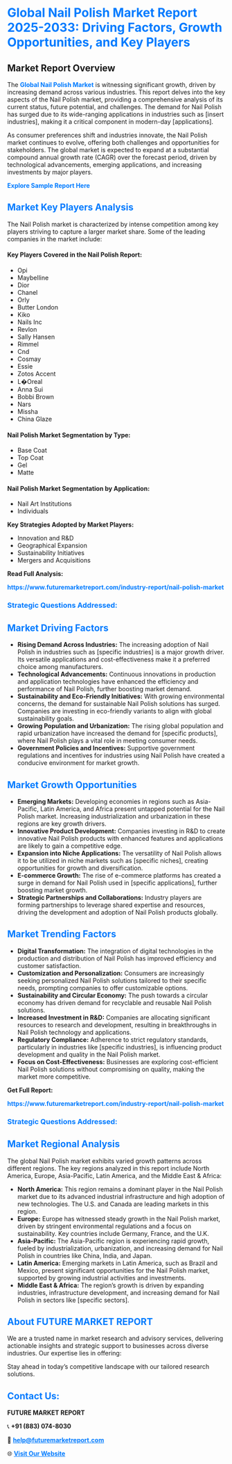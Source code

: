 <h1 style="color: #007BFF;">Global Nail Polish Market Report 2025-2033: Driving Factors, Growth Opportunities, and Key Players</h1>

<section id="overview">
<h2>Market Report Overview</h2>
<p>The <a href="https://www.futuremarketreport.com/industry-report/nail-polish-market" style="color: #007BFF; text-decoration: none;"><strong>Global Nail Polish Market</strong></a> is witnessing significant growth, driven by increasing demand across various industries. This report delves into the key aspects of the Nail Polish market, providing a comprehensive analysis of its current status, future potential, and challenges. The demand for Nail Polish has surged due to its wide-ranging applications in industries such as [insert industries], making it a critical component in modern-day [applications].</p>
<p>As consumer preferences shift and industries innovate, the Nail Polish market continues to evolve, offering both challenges and opportunities for stakeholders. The global market is expected to expand at a substantial compound annual growth rate (CAGR) over the forecast period, driven by technological advancements, emerging applications, and increasing investments by major players.</p>
</section>

<section id="overview">
<p><a href="https://www.futuremarketreport.com/request-sample/reportId=30830" style="color: #007BFF; text-decoration: none;"><strong>Explore Sample Report Here</strong></a></p>
</section>

<section id="key-players">
<h2 style="color: #007BFF;">Market Key Players Analysis</h2>
<p>The Nail Polish market is characterized by intense competition among key players striving to capture a larger market share. Some of the leading companies in the market include:</p>
<h4>Key Players Covered in the Nail Polish Report:</h4>
<ul><li>Opi</li><li>Maybelline</li><li>Dior</li><li>Chanel</li><li>Orly</li><li>Butter London</li><li>Kiko</li><li>Nails Inc</li><li>Revlon</li><li>Sally Hansen</li><li>Rimmel</li><li>Cnd</li><li>Cosmay</li><li>Essie</li><li>Zotos Accent</li><li>L�Oreal</li><li>Anna Sui</li><li>Bobbi Brown</li><li>Nars</li><li>Missha</li><li>China Glaze</li></ul>
<h4>Nail Polish Market Segmentation by Type:</h4>
<ul><li>Base Coat</li><li>Top Coat</li><li>Gel</li><li>Matte</li></ul>

<h4>Nail Polish Market Segmentation by Application:</h4>
<ul><li>Nail Art Institutions</li><li>Individuals</li></ul>
<p><strong>Key Strategies Adopted by Market Players:</strong></p>
<ul>
<li>Innovation and R&D</li>
<li>Geographical Expansion</li>
<li>Sustainability Initiatives</li>
<li>Mergers and Acquisitions</li>
</ul>
</section>

<section>
<p><strong>Read Full Analysis: </strong></p><a href="https://www.futuremarketreport.com/industry-report/nail-polish-market" style="color: #007BFF; text-decoration: none;"><strong>https://www.futuremarketreport.com/industry-report/nail-polish-market</strong></a>
<h3 style="color: #007BFF;">Strategic Questions Addressed:</h3>
</section>

<section id="driving-factors">
<h2 style="color: #007BFF;">Market Driving Factors</h2>
<ul>
<li><strong>Rising Demand Across Industries:</strong> The increasing adoption of Nail Polish in industries such as [specific industries] is a major growth driver. Its versatile applications and cost-effectiveness make it a preferred choice among manufacturers.</li>
<li><strong>Technological Advancements:</strong> Continuous innovations in production and application technologies have enhanced the efficiency and performance of Nail Polish, further boosting market demand.</li>
<li><strong>Sustainability and Eco-Friendly Initiatives:</strong> With growing environmental concerns, the demand for sustainable Nail Polish solutions has surged. Companies are investing in eco-friendly variants to align with global sustainability goals.</li>
<li><strong>Growing Population and Urbanization:</strong> The rising global population and rapid urbanization have increased the demand for [specific products], where Nail Polish plays a vital role in meeting consumer needs.</li>
<li><strong>Government Policies and Incentives:</strong> Supportive government regulations and incentives for industries using Nail Polish have created a conducive environment for market growth.</li>
</ul>
</section>

<section id="growth-opportunities">
<h2 style="color: #007BFF;">Market Growth Opportunities</h2>
<ul>
<li><strong>Emerging Markets:</strong> Developing economies in regions such as Asia-Pacific, Latin America, and Africa present untapped potential for the Nail Polish market. Increasing industrialization and urbanization in these regions are key growth drivers.</li>
<li><strong>Innovative Product Development:</strong> Companies investing in R&D to create innovative Nail Polish products with enhanced features and applications are likely to gain a competitive edge.</li>
<li><strong>Expansion into Niche Applications:</strong> The versatility of Nail Polish allows it to be utilized in niche markets such as [specific niches], creating opportunities for growth and diversification.</li>
<li><strong>E-commerce Growth:</strong> The rise of e-commerce platforms has created a surge in demand for Nail Polish used in [specific applications], further boosting market growth.</li>
<li><strong>Strategic Partnerships and Collaborations:</strong> Industry players are forming partnerships to leverage shared expertise and resources, driving the development and adoption of Nail Polish products globally.</li>
</ul>
</section>

<section id="trending-factors">
<h2 style="color: #007BFF;">Market Trending Factors</h2>
<ul>
<li><strong>Digital Transformation:</strong> The integration of digital technologies in the production and distribution of Nail Polish has improved efficiency and customer satisfaction.</li>
<li><strong>Customization and Personalization:</strong> Consumers are increasingly seeking personalized Nail Polish solutions tailored to their specific needs, prompting companies to offer customizable options.</li>
<li><strong>Sustainability and Circular Economy:</strong> The push towards a circular economy has driven demand for recyclable and reusable Nail Polish solutions.</li>
<li><strong>Increased Investment in R&D:</strong> Companies are allocating significant resources to research and development, resulting in breakthroughs in Nail Polish technology and applications.</li>
<li><strong>Regulatory Compliance:</strong> Adherence to strict regulatory standards, particularly in industries like [specific industries], is influencing product development and quality in the Nail Polish market.</li>
<li><strong>Focus on Cost-Effectiveness:</strong> Businesses are exploring cost-efficient Nail Polish solutions without compromising on quality, making the market more competitive.</li>
</ul>
</section>

<section>
<p><strong>Get Full Report: </strong></p><a href="https://www.futuremarketreport.com/industry-report/nail-polish-market" style="color: #007BFF; text-decoration: none;"><strong>https://www.futuremarketreport.com/industry-report/nail-polish-market</strong></a>
<h3 style="color: #007BFF;">Strategic Questions Addressed:</h3>
</section>


<section id="regional-analysis">
<h2 style="color: #007BFF;">Market Regional Analysis</h2>
<p>The global Nail Polish market exhibits varied growth patterns across different regions. The key regions analyzed in this report include North America, Europe, Asia-Pacific, Latin America, and the Middle East & Africa:</p>
<ul>
<li><strong>North America:</strong> This region remains a dominant player in the Nail Polish market due to its advanced industrial infrastructure and high adoption of new technologies. The U.S. and Canada are leading markets in this region.</li>
<li><strong>Europe:</strong> Europe has witnessed steady growth in the Nail Polish market, driven by stringent environmental regulations and a focus on sustainability. Key countries include Germany, France, and the U.K.</li>
<li><strong>Asia-Pacific:</strong> The Asia-Pacific region is experiencing rapid growth, fueled by industrialization, urbanization, and increasing demand for Nail Polish in countries like China, India, and Japan.</li>
<li><strong>Latin America:</strong> Emerging markets in Latin America, such as Brazil and Mexico, present significant opportunities for the Nail Polish market, supported by growing industrial activities and investments.</li>
<li><strong>Middle East & Africa:</strong> The region’s growth is driven by expanding industries, infrastructure development, and increasing demand for Nail Polish in sectors like [specific sectors].</li>
</ul>
</section>

<footer>
<h2 style="color: #007BFF;">About FUTURE MARKET REPORT</h2>
<p>We are a trusted name in market research and advisory services, delivering actionable insights and strategic support to businesses across diverse industries. Our expertise lies in offering:</p>

<p>Stay ahead in today’s competitive landscape with our tailored research solutions.</p>

<h2 style="color: #007BFF;">Contact Us:</h2>
<p><strong>FUTURE MARKET REPORT</strong></p>
<p>📞 <strong>+91 (883) 074-8030</strong></p>
<p>📧 <strong><a href="mailto:help@futuremarketreport.com" style="color: #007BFF;">help@futuremarketreport.com</a></strong></p>
<p>🌐 <strong><a href="https://www.futuremarketreport.com/" style="color: #007BFF;">Visit Our Website</a></strong></p>
</footer>